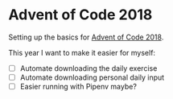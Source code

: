# Advent of Code 2018
Setting up the basics for [Advent of Code 2018](https://adventofcode.com).

This year I want to make it easier for myself:

- [ ] Automate downloading the daily exercise
- [ ] Automate downloading personal daily input
- [ ] Easier running with Pipenv maybe?